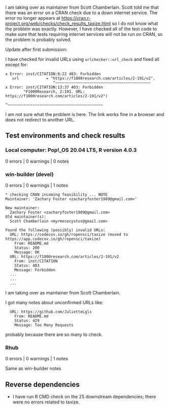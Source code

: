 I am taking over as maintainer from Scott Chamberlain.
Scott told me that there was an error on a CRAN check due to a down internet service.
The error no longer appears at https://cran.r-project.org/web/checks/check_results_taxize.html so I do not know what the problem was exactly.
However, I have checked all of the test code to make sure that tests requiring internet services will not be run on CRAN, so the problem is probably solved.

Update after first submission:

I have checked for invalid URLs using `urlchecker::url_check` and fixed all except for:

```
x Error: inst/CITATION:8:22 403: Forbidden
   url            = "https://f1000research.com/articles/2-191/v2",
                     ^~~~~~~~~~~~~~~~~~~~~~~~~~~~~~~~~~~~~~~~~~~
x Error: inst/CITATION:13:37 403: Forbidden
        "F1000Research, 2:191. URL: https://f1000research.com/articles/2-191/v2")
                                    ^~~~~~~~~~~~~~~~~~~~~~~~~~~~~~~~~~~~~~~~~~~
```

I am not sure what the problem is here.
The link works fine in a browser and does not redirect to another URL.


## Test environments and check results

### Local computer: Pop!_OS 20.04 LTS, R version 4.0.3

0 errors | 0 warnings | 0 notes

### win-builder (devel)

0 errors | 0 warnings | 1 notes

```
* checking CRAN incoming feasibility ... NOTE
Maintainer: 'Zachary Foster <zacharyfoster1989@gmail.com>'

New maintainer:
  Zachary Foster <zacharyfoster1989@gmail.com>
Old maintainer(s):
  Scott Chamberlain <myrmecocystus@gmail.com>

Found the following (possibly) invalid URLs:
  URL: https://codecov.io/gh/ropensci/taxize (moved to https://app.codecov.io/gh/ropensci/taxize)
    From: README.md
    Status: 200
    Message: OK
  URL: https://f1000research.com/articles/2-191/v2
    From: inst/CITATION
    Status: 403
    Message: Forbidden
  ...
  ...
  ...
```

I am taking over as maintainer from Scott Chamberlain.

I got many notes about unconfirmed URLs like:

```
  URL: https://github.com/JulietteLgls
    From: README.md
    Status: 429
    Message: Too Many Requests
```

probably because there are so many to check.

### Rhub 

0 errors | 0 warnings | 1 notes

Same as win-builder notes 


## Reverse dependencies

* I have run R CMD check on the 25 downstream dependencies; there were no errors related to taxize.

